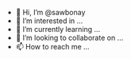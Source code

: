 - 👋 Hi, I’m @sawbonay
- 👀 I’m interested in ...
- 🌱 I’m currently learning ...
- 💞️ I’m looking to collaborate on ...
- 📫 How to reach me ...

<!---
sawbonay/sawbonay is a ✨ special ✨ repository because its `README.md` (this file) appears on your GitHub profile.
You can click the Preview link to take a look at your changes.
--->

